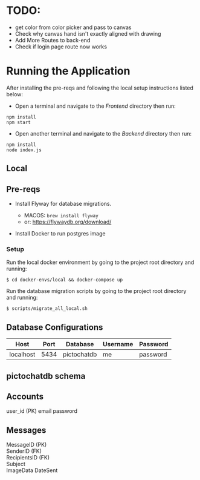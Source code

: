 
# TODO:
* get color from color picker and pass to canvas
* Check why canvas hand isn't exactly aligned with drawing
* Add More Routes to back-end
* Check if login page route now works



# Running the Application

After installing the pre-reqs and following the local setup instructions listed below: 

* Open a terminal and navigate to the *Frontend* directory then run:
```
npm install 
npm start
```

* Open another terminal and navigate to the *Backend* directory then run: 
```
npm install 
node index.js
```

## Local

## Pre-reqs
* Install Flyway for database migrations.
	* MACOS: `brew install flyway`
	* or: https://flywaydb.org/download/ 

* Install Docker to run postgres image

### Setup
Run the local docker environment by going to the project root directory and running:

```$ cd docker-envs/local && docker-compose up```

Run the database migration scripts by going to the project root directory and running:

```$ scripts/migrate_all_local.sh```

## Database Configurations


| Host  |  Port | Database  | Username  | Password  |
|---|---|---|---|---|
| localhost  | 5434  | pictochatdb  | me  | password  |


## pictochatdb schema

Accounts
----------
user_id (PK)
email
password


Messages
----------
MessageID (PK)  
SenderID (FK)  
RecipientsID (FK)  
Subject  
ImageData
DateSent  

